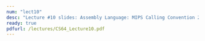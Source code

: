 ```yaml
---
num: "lect10"
desc: "Lecture #10 slides: Assembly Language: MIPS Calling Convention 2"
ready: true
pdfurl: /lectures/CS64_Lecture10.pdf
---
```


